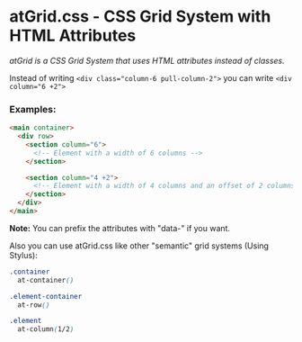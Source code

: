atGrid.css - CSS Grid System with HTML Attributes
======

*atGrid is a CSS Grid System that uses HTML attributes instead of classes.*

Instead of writing ``<div class="column-6 pull-column-2">`` you can write ``<div column="6 +2">``

### Examples:
```HTML
<main container>
  <div row>
    <section column="6">
      <!-- Element with a width of 6 columns -->
    </section>

    <section column="4 +2">
      <!-- Element with a width of 4 columns and an offset of 2 columns-->
    </section>
  </div>
</main>
```

**Note:** You can prefix the attributes with "data-" if you want.


Also you can use atGrid.css like other "semantic" grid systems (Using Stylus):

```CSS
.container
  at-container()

.element-container
  at-row()

.element
  at-column(1/2)
```
